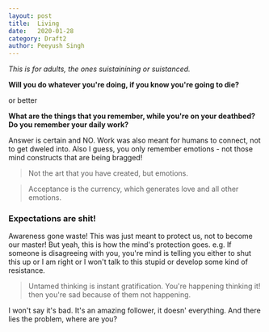```yaml
---
layout: post
title:	Living
date:	2020-01-28
category: Draft2
author:	Peeyush Singh
---
```


*This is for adults, the ones suistainining or suistanced.*

**Will you do whatever you're doing, if you know you're going to die?**

or better

**What are the things that you remember, while you're on your deathbed? Do you remember your daily work?**

Answer is certain and NO. Work was also meant for humans to connect, not to get dweled into.
Also I guess, you only remember emotions - not those mind constructs that are being bragged!

> Not the art that you have created, but emotions.

> Acceptance is the currency, which generates love and all other emotions.

<!-- Everyone should ask these questions and themselves, and find their answers. -->

<!-- > If you have time, you will waste it. If you don't, you won't. - [Kapil Gupta](https://www.kapilguptamd.com/) -->


### Expectations are shit! 

Awareness gone waste! This was just meant to protect us, not to become our master! But yeah, this is how the mind's protection goes. e.g. If someone is disagreeing with you, you're mind is telling you either to shut this up or I am right or I won't talk to this stupid or develop some kind of resistance.
 
> Untamed thinking is instant gratification. You're happening thinking it! then you're sad because of them not happening.
 
I won't say it's bad. It's an amazing follower, it doesn' everything. And there lies the problem, where are you?
